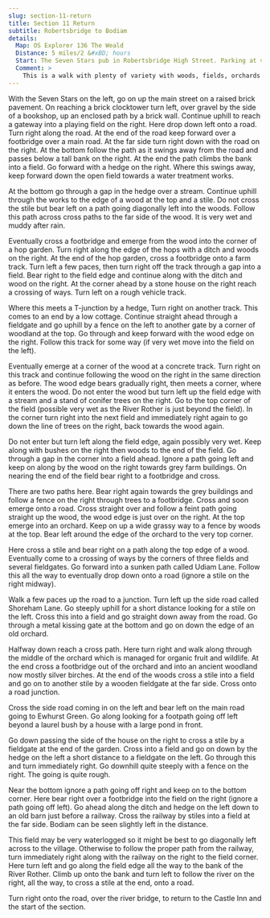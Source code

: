 ```yaml
---
slug: section-11-return
title: Section 11 Return
subtitle: Robertsbridge to Bodiam
details:
  Map: OS Explorer 136 The Weald
  Distance: 5 miles/2 &#xBD; hours
  Start: The Seven Stars pub in Robertsbridge High Street. Parking at various locations in the village.
  Comment: >
    This is a walk with plenty of variety with woods, fields, orchards and river views. There are some short stretches of rough walking. Please note that this is the valley of the River Rother and after significant rain some of the fields and paths may be under standing water. Do not take risks and through the Winter months wellington boots are a good idea with walking poles.
---
```

With the Seven Stars on the left, go on up the main street on a raised brick pavement. On reaching a brick clocktower turn left, over gravel by the side of a bookshop, up an enclosed path by a brick wall. Continue uphill to reach a gateway into a playing field on the right. Here drop down left onto a road. Turn right along the road. At the end of the road keep forward over a footbridge over a main road. At the far side turn right down with the road on the right. At the bottom follow the path as it swings away from the road and passes below a tall bank on the right. At the end the path climbs the bank into a field. Go forward with a hedge on the right. Where this swings away, keep forward down the open field towards a water treatment works.

At the bottom go through a gap in the hedge over a stream. Continue uphill through the works to the edge of a wood at the top and a stile. Do not cross the stile but bear left on a path going diagonally left into the woods. Follow this path across cross paths to the far side of the wood. It is very wet and muddy after rain.

Eventually cross a footbridge and emerge from the wood into the corner of a hop garden. Turn right along the edge of the hops with a ditch and woods on the right. At the end of the hop garden, cross a footbridge onto a farm track. Turn left a few paces, then turn right off the track through a gap into a field. Bear right to the field edge and continue along with the ditch and wood on the right. At the corner ahead by a stone house on the right reach a crossing of ways. Turn left on a rough vehicle track.

Where this meets a T-junction by a hedge, Turn right on another track. This comes to an end by a low cottage. Continue straight ahead through a fieldgate and go uphill by a fence on the left to another gate by a corner of woodland at the top. Go through and keep forward with the wood edge on the right. Follow this track for some way (if very wet move into the field on the left).

Eventually emerge at a corner of the wood at a concrete track. Turn right on this track and continue following the wood on the right in the same direction as before. The wood edge bears gradually right, then meets a corner, where it enters the wood. Do not enter the wood but turn left up the field edge with a stream and a stand of conifer trees on the right. Go to the top corner of the field (possible very wet as the River Rother is just beyond the field). In the corner turn right into the next field and immediately right again to go down the line of trees on the right, back towards the wood again.

Do not enter but turn left along the field edge, again possibly very wet. Keep along with bushes on the right then woods to the end of the field. Go through a gap in the corner into a field ahead. Ignore a path going left and keep on along by the wood on the right towards grey farm buildings. On nearing the end of the field bear right to a footbridge and cross.

There are two paths here. Bear right again towards the grey buildings and follow a fence on the right through trees to a footbridge. Cross and soon emerge onto a road. Cross straight over and follow a feint path going straight up the wood, the wood edge is just over on the right. At the top emerge into an orchard. Keep on up a wide grassy way to a fence by woods at the top. Bear left around the edge of the orchard to the very top corner.

Here cross a stile and bear right on a path along the top edge of a wood. Eventually come to a crossing of ways by the corners of three fields and several fieldgates. Go forward into a sunken path called Udiam Lane. Follow this all the way to eventually drop down onto a road (ignore a stile on the right midway).

Walk a few paces up the road to a junction. Turn left up the side road called Shoreham Lane. Go steeply uphill for a short distance looking for a stile on the left. Cross this into a field and go straight down away from the road. Go through a metal kissing gate at the bottom and go on down the edge of an old orchard.

Halfway down reach a cross path. Here turn right and walk along through the middle of the orchard which is managed for organic fruit and wildlife. At the end cross a footbridge out of the orchard and into an ancient woodland now mostly silver birches. At the end of the woods cross a stile into a field and go on to another stile by a wooden fieldgate at the far side. Cross onto a road junction.

Cross the side road coming in on the left and bear left on the main road going to Ewhurst Green. Go along looking for a footpath going off left beyond a laurel bush by a house with a large pond in front.

Go down passing the side of the house on the right to cross a stile by a fieldgate at the end of the garden. Cross into a field and go on down by the hedge on the left a short distance to a fieldgate on the left. Go through this and turn immediately right. Go downhill quite steeply with a fence on the right. The going is quite rough.

Near the bottom ignore a path going off right and keep on to the bottom corner. Here bear right over a footbridge into the field on the right (ignore a path going off left). Go ahead along the ditch and hedge on the left down to an old barn just before a railway. Cross the railway by stiles into a field at the far side. Bodiam can be seen slightly left in the distance.

This field may be very waterlogged so it might be best to go diagonally left across to the village. Otherwise to follow the proper path from the railway, turn immediately right along with the railway on the right to the field corner. Here turn left and go along the field edge all the way to the bank of the River Rother. Climb up onto the bank and turn left to follow the river on the right, all the way, to cross a stile at the end, onto a road.

Turn right onto the road, over the river bridge, to return to the Castle Inn and the start of the section.

